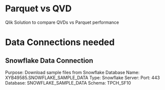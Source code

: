 # Parquet vs QVD
Qlik Solution to compare QVDs vs Parquet performance

# Data Connections needed

## Snowflake Data Connection
Purpose: Download sample files from Snowflake Database
Name: XYB49585.SNOWFLAKE_SAMPLE_DATA
Type: Snowflake
Server: <your-snowflake-server-url>
Port: 443
Database: SNOWFLAKE_SAMPLE_DATA
Schema: TPCH_SF10